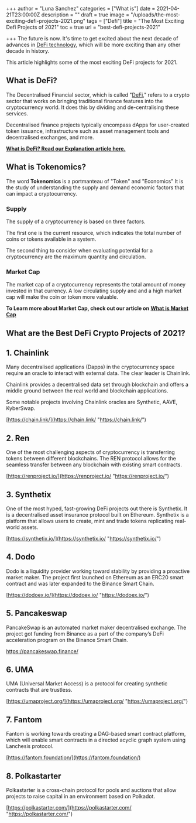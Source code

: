 +++
author = "Luna Sanchez"
categories = ["What is"]
date = 2021-04-21T23:00:00Z
description = ""
draft = true
image = "/uploads/the-most-exciting-defi-projects-2021.png"
tags = ["Defi"]
title = "The Most Exciting Defi Projects of 2021"
toc = true
url = "best-defi-projects-2021"

+++
The future is now. It's time to get excited about the next decade of advances in [DeFi technology](/defi-explained), which will be more exciting than any other decade in history.  

This article highlights some of the most exciting DeFi projects for 2021.

## What is DeFi?

The Decentralised Financial sector, which is called "[DeFi](/defi-explained)," refers to a crypto sector that works on bringing traditional finance features into the cryptocurrency world. It does this by dividing and de-centralising these services.

Decentralised finance projects typically encompass dApps for user-created token issuance, infrastructure such as asset management tools and decentralised exchanges, and more.

[**What is DeFi? Read our Explanation article here.**](/defi-explained)

## What is Tokenomics?

The word **Tokenomics** is a portmanteau of "Token" and "Economics" It is the study of understanding the supply and demand economic factors that can impact a cryptocurrency. 

### Supply

The supply of a cryptocurrency is based on three factors.

The first one is the current resource, which indicates the total number of coins or tokens available in a system.

The second thing to consider when evaluating potential for a cryptocurrency are the maximum quantity and circulation.

### Market Cap

The market cap of a cryptocurrency represents the total amount of money invested in that currency.  A low circulating supply and and a high market cap will make the coin or token more valuable.

**To Learn more about Market Cap, check out our article on** [**What is Market Cap**](/what-is-market-cap-crypto)

## What are the Best DeFi Crypto Projects of 2021?

## 1. Chainlink

Many decentralised applications (Dapps) in the cryptocurrency space require an oracle to interact with external data. The clear leader is Chainlink.

Chainlink provides a decentralised data set through blockchain and offers a middle ground between the real world and blockchain applications.

Some notable projects involving Chainlink oracles are Synthetic, AAVE, KyberSwap.

[https://chain.link/](https://chain.link/ "https://chain.link/")

## 2. Ren

One of the most challenging aspects of cryptocurrency is transferring tokens between different blockchains. The REN protocol allows for the seamless transfer between any blockchain with existing smart contracts.

[https://renproject.io/](https://renproject.io/ "https://renproject.io/")

## 3. Synthetix

One of the most hyped, fast-growing DeFi projects out there is Synthetix. It is a decentralised asset insurance protocol built on Ethereum.  Synthetix is a platform that allows users to create, mint and trade tokens replicating real-world assets.

[https://synthetix.io/](https://synthetix.io/ "https://synthetix.io/")

## 4. Dodo

Dodo is a liquidity provider working toward stability by providing a proactive market maker. The project first launched on Ethereum as an ERC20 smart contract and was later expanded to the Binance Smart Chain.

[https://dodoex.io/](https://dodoex.io/ "https://dodoex.io/")

## 5. Pancakeswap

PancakeSwap is an automated market maker decentralised exchange. The project got funding from Binance as a part of the company’s DeFi acceleration program on the Binance Smart Chain.

[https://pancakeswap.finance/ ](https://pancakeswap.finance/)

## 6. UMA

UMA (Universal Market Access) is a protocol for creating synthetic contracts that are trustless.

[https://umaproject.org/](https://umaproject.org/ "https://umaproject.org/")

## 7. Fantom

Fantom is working towards creating a DAG-based smart contract platform, which will enable smart contracts in a directed acyclic graph system using Lanchesis protocol.

[https://fantom.foundation/](https://fantom.foundation/)

## 8. Polkastarter

Polkastarter is a cross-chain protocol for pools and auctions that allow projects to raise capital in an environment based on Polkadot.

[https://polkastarter.com/](https://polkastarter.com/ "https://polkastarter.com/")